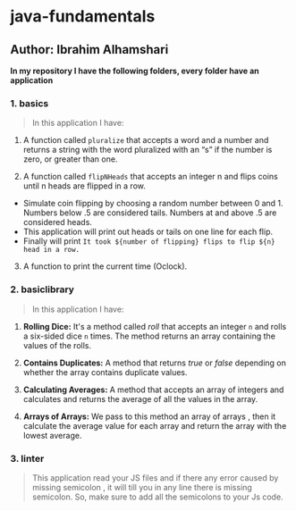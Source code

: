 # java-fundamentals

## Author: Ibrahim Alhamshari


**In my repository I have the following folders, every folder have an application**
### 1. basics

> In this application I have:
1. A function called `pluralize` that accepts a word and a number and returns a string with the word pluralized with an “s” if the number is zero, or greater than one.

2. A function called `flipNHeads` that accepts an integer n and flips coins until n heads are flipped in a row.
- Simulate coin flipping by choosing a random number between 0 and 1. Numbers below .5 are considered tails. Numbers at and above .5 are considered heads.
- This application will print out heads or tails on one line for each flip.
- Finally will print `It took ${number of flipping} flips to flip ${n} head in a row.`

3. A function to print the current time (Oclock).

### 2. basiclibrary

> In this application I have:
1. **Rolling Dice:** It's a  method called *roll* that accepts an integer `n` and rolls a six-sided dice `n` times. The method returns an array containing the values of the rolls.
2. **Contains Duplicates:** A method that returns *true* or *false* depending on whether the array contains duplicate values.
3. **Calculating Averages:**  A method that accepts an array of integers and calculates and returns the average of all the values in the array.

4. **Arrays of Arrays:** We pass to this method an array of arrays , then it calculate the average value for each array and return the array with the lowest average.

### 3. linter
> This application read your JS files and if there any error caused by missing semicolon , it will till you in any line there is missing semicolon. So, make sure to add all the semicolons to your Js code.